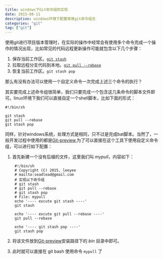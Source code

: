 ```yaml
---
title: windows下Git命令组的实现
date: 2015-08-11
description: windows环境下配置常用git命令组合
categories: "git"
tag: ["git"]
---
```


使用git进行项目版本管理时，在实际的操作中经常会有使用多个命令完成一个操作的情况出现，比如常见的代码远程更新操作可能就包含以下几个步骤：

1. 保存当前工作区。[`git stash`][1]
2. 拉取远程分支代码到本地。[`git pull --rebase`][2]
3. 恢复当前工作区。`git stash pop`

那么有没有办法可以使用一个自定义命令一次完成上述三个命令的执行？

其实要完成上述命令组很简单，我们只要完成一个包含这几条命令的脚本文件即可。linux环境下我们可以直接自定一个shell脚本，比如下面的形式：

```shell
#!/bin/sh

git stash
git pull --rebase
git stash pop
```

同样，针对windows系统，处理方式是相同，只不过是完成bat脚本。当然了，一般开发过程中使用的都是[Git-preview],为了可以直接在这个工具下使用自定义命令组，可以进行如下配置：

1. 首先新建一个没有后缀的文件，这里我们叫 *mypull*，内容如下：

        #!/bin/sh
        # Copyright (C) 2015, leeyee
        # mailto:seadlead@gmail.com
        # 实现以下命令组
        # git stash
        # git pull --rebase
        # git stash pop
        # File: mypull
        echo '---- excute git stash ----'
        git stash

        echo '---- excute git pull --rebase ----'
        git pull --rebase

        echo '---- git stash pop ----'
        git stash pop


2. 将该文件放到[Git-preview]安装路径下的 *bin* 目录中即可。

3. 此时就可以直接在 git bash 使用命令 `mypull` 了


[Git-preview]:https://msysgit.github.io/
[1]:http://git-scm.com/book/zh/v1/Git-%E5%B7%A5%E5%85%B7-%E5%82%A8%E8%97%8F%EF%BC%88Stashing%EF%BC%89
[2]:http://git-scm.com/docs/git-pull